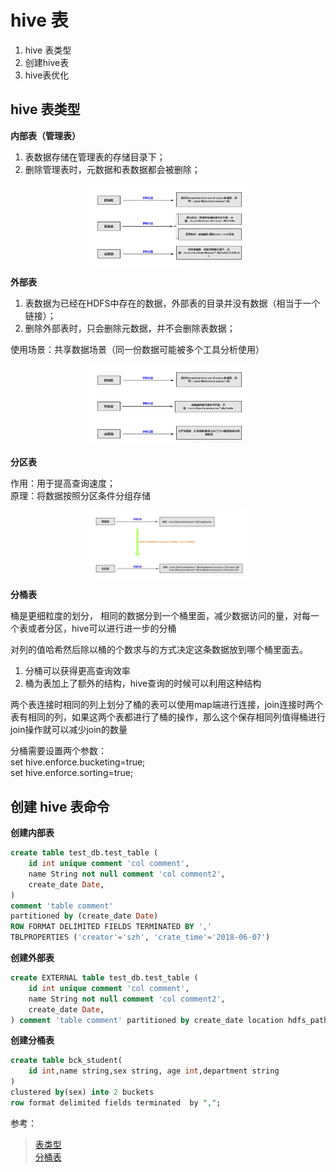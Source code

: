 # hive 表

1. hive 表类型
2. 创建hive表
3. hive表优化

## hive 表类型

**内部表（管理表）**

1. 表数据存储在管理表的存储目录下；
2. 删除管理表时，元数据和表数据都会被删除；

<div align="center">
    <img src="../../zzzimg/hadoop/hive内部表.png" width="50%">
</div>

**外部表**

1. 表数据为已经在HDFS中存在的数据，外部表的目录并没有数据（相当于一个链接）；
2. 删除外部表时，只会删除元数据，并不会删除表数据；

使用场景：共享数据场景（同一份数据可能被多个工具分析使用）

<div align="center">
    <img src="../../zzzimg/hadoop/hive外部表.png" width="50%">
</div>

**分区表**

作用：用于提高查询速度；  
原理：将数据按照分区条件分组存储  

<div align="center">
    <img src="../../zzzimg/hadoop/hive分区表.png" width="50%">
</div>

**分桶表**

桶是更细粒度的划分， 相同的数据分到一个桶里面，减少数据访问的量，对每一个表或者分区，hive可以进行进一步的分桶
 
对列的值哈希然后除以桶的个数求与的方式决定这条数据放到哪个桶里面去。
 
1. 分桶可以获得更高查询效率  
2. 桶为表加上了额外的结构，hive查询的时候可以利用这种结构  
   
两个表连接时相同的列上划分了桶的表可以使用map端进行连接，join连接时两个表有相同的列，如果这两个表都进行了桶的操作，那么这个保存相同列值得桶进行join操作就可以减少join的数量
 
 
分桶需要设置两个参数：  
set hive.enforce.bucketing=true;  
set hive.enforce.sorting=true;


## 创建 hive 表命令

**创建内部表**
```sql
create table test_db.test_table (
    id int unique comment 'col comment',
    name String not null comment 'col comment2',
    create_date Date,
) 
comment 'table comment' 
partitioned by (create_date Date)
ROW FORMAT DELIMITED FIELDS TERMINATED BY ',' 
TBLPROPERTIES ('creator'='szh', 'crate_time'='2018-06-07')
```


**创建外部表**
```sql
create EXTERNAL table test_db.test_table (
    id int unique comment 'col comment',
    name String not null comment 'col comment2',
    create_date Date,
) comment 'table comment' partitioned by create_date location hdfs_path
```


**创建分桶表**
```sql
create table bck_student(
    id int,name string,sex string, age int,department string
) 
clustered by(sex) into 2 buckets 
row format delimited fields terminated  by ",";
```

参考：

> [表类型](https://blog.csdn.net/yangguosb/article/details/81781564)  
> [分桶表](https://www.cnblogs.com/zwgblog/p/7083911.html)